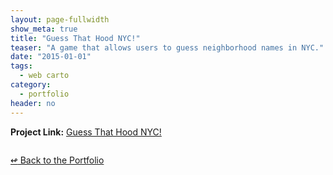 ```yaml
---
layout: page-fullwidth
show_meta: true
title: "Guess That Hood NYC!"
teaser: "A game that allows users to guess neighborhood names in NYC."
date: "2015-01-01"
tags:
  - web carto 
category:
  - portfolio
header: no
---
```


<strong>Project Link:</strong> <a href="https://vimeo.com/97669886" target="_blank">Guess That Hood NYC!</a>



<a href="{{site.url}}{{site.baseurl}}/images/" target="_blank">
  <img class="portfolio" src="{{site.url}}{{site.baseurl}}/images/" alt="">
</a>


[<span class="back-arrow">&#8619;</span> Back to the Portfolio](/work/)